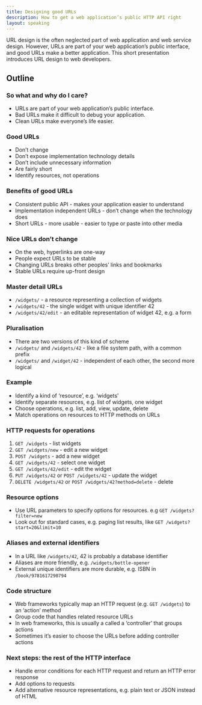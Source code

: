 ```yaml
---
title: Designing good URLs
description: How to get a web application’s public HTTP API right
layout: speaking
---
```


URL design is the often neglected part of web application and web service design.
However, URLs are part of your web application’s public interface, and good URLs make a better application.
This short presentation introduces URL design to web developers.

## Outline

### So what and why do I care?

* URLs are part of your web application’s public interface.
* Bad URLs make it difficult to debug your application.
* Clean URLs make everyone’s life easier.

### Good URLs

* Don’t change
* Don’t expose implementation technology details
* Don’t include unnecessary information
* Are fairly short
* Identify resources, not operations

### Benefits of good URLs

* Consistent public API - makes your application easier to understand
* Implementation independent URLs - don’t change when the technology does
* Short URLs - more usable - easier to type or paste into other media

### Nice URLs don’t change

* On the web, hyperlinks are one-way
* People expect URLs to be stable
* Changing URLs breaks other peoples’ links and bookmarks
* Stable URLs require up-front design

### Master detail URLs

* `/widgets/` - a resource representing a collection of widgets
* `/widgets/42` - the single widget with unique identifier 42
* `/widgets/42/edit` - an editable representation of widget 42, e.g. a form

### Pluralisation

* There are two versions of this kind of scheme
* `/widgets/` and `/widgets/42` - like a file system path, with a common prefix
* `/widgets/` and `/widget/42` - independent of each other, the second more logical 

### Example

* Identify a kind of ‘resource’, e.g. ‘widgets’
* Identify separate resources, e.g. list of widgets, one widget
* Choose operations, e.g. list, add, view, update, delete
* Match operations on resources to HTTP methods on URLs

### HTTP requests for operations

1. `GET /widgets` - list widgets
2. `GET /widgets/new` - edit a new widget
3. `POST /widgets` - add a new widget
4. `GET /widgets/42` - select one widget
5. `GET /widgets/42/edit` - edit the widget
6. `PUT /widgets/42` or `POST /widgets/42` - update the widget
7. `DELETE /widgets/42` or `POST /widgets/42?method=delete` - delete

### Resource options

* Use URL parameters to specify options for resources. e.g `GET /widgets?filter=new`
* Look out for standard cases, e.g. paging list results, like `GET /widgets?start=20&limit=10`

### Aliases and external identifiers

* In a URL like `/widgets/42`, 42 is probably a database identifier
* Aliases are more friendly, e.g. `/widgets/bottle-opener`
* External unique identifiers are more durable, e.g. ISBN in `/book/9781617290794`

### Code structure

* Web frameworks typically map an HTTP request (e.g. `GET /widgets`) to an ‘action’ method
* Group code that handles related resource URLs
* In web frameworks, this is usually a called a ‘controller’ that groups actions
* Sometimes it’s easier to choose the URLs before adding controller actions

### Next steps: the rest of the HTTP interface

* Handle error conditions for each HTTP request and return an HTTP error response
* Add options to requests
* Add alternative resource representations, e.g. plain text or JSON instead of HTML
